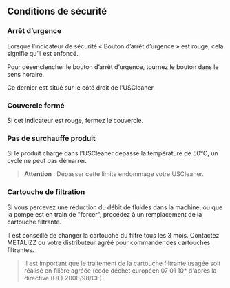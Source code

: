 ## Conditions de sécurité

### Arrêt d’urgence

Lorsque l’indicateur de sécurité « Bouton d’arrêt d’urgence » est rouge, cela signifie qu’il est enfoncé.

Pour désenclencher le bouton d’arrêt d’urgence, tournez le bouton dans le sens horaire.

Ce dernier est situé sur le côté droit de l'USCleaner.

### Couvercle fermé

Si cet indicateur est rouge, fermez le couvercle.

### Pas de surchauffe produit

Si le produit chargé dans l'USCleaner dépasse la température de 50°C, un cycle ne peut pas démarrer.

> **Attention** : Dépasser cette limite endommage votre USCleaner.

### Cartouche de filtration

Si vous percevez une réduction du débit de fluides dans la machine, ou que la pompe est en train de "forcer", procédez à un remplacement de la cartouche filtrante.

Il est conseillé de changer la cartouche du filtre tous les 3 mois. Contactez METALIZZ ou votre distributeur agréé pour commander des cartouches filtrantes.

> Il est important que le traitement de la cartouche filtrante usagée soit réalisé en filière agréée (code déchet européen 07 01 10* d'après la directive (UE) 2008/98/CE).
